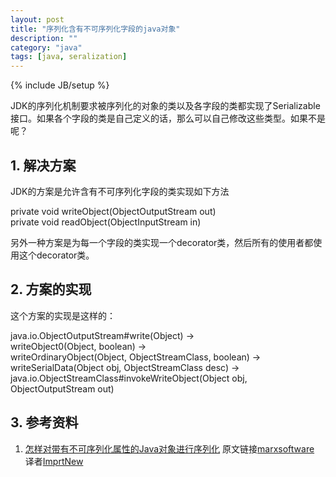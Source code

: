 ```yaml
---
layout: post
title: "序列化含有不可序列化字段的java对象"
description: ""
category: "java"
tags: [java, seralization]
---
```

{% include JB/setup %}

JDK的序列化机制要求被序列化的对象的类以及各字段的类都实现了Serializable接口。如果各个字段的类是自己定义的话，那么可以自己修改这些类型。如果不是呢？

## 1. 解决方案

JDK的方案是允许含有不可序列化字段的类实现如下方法

private void writeObject(ObjectOutputStream out)  
private void readObject(ObjectInputStream in)

另外一种方案是为每一个字段的类实现一个decorator类，然后所有的使用者都使用这个decorator类。


## 2. 方案的实现

这个方案的实现是这样的：

java.io.ObjectOutputStream#write(Object) ->  
writeObject0(Object, boolean) ->  
writeOrdinaryObject(Object, ObjectStreamClass, boolean) ->  
writeSerialData(Object obj, ObjectStreamClass desc) ->  
java.io.ObjectStreamClass#invokeWriteObject(Object obj, ObjectOutputStream out)


## 3. 参考资料
1. [怎样对带有不可序列化属性的Java对象进行序列化](http://www.importnew.com/10705.html) 原文链接[marxsoftware](http://marxsoftware.blogspot.com/2014/02/serializing-java-objects-with-non.html) 译者[ImprtNew](http://www.importnew.com/author/wangyiheng)
